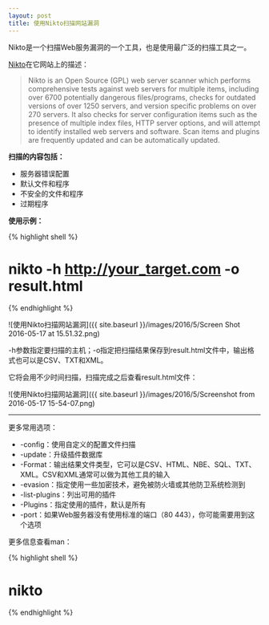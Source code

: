 ```yaml
---
layout: post
title: 使用Nikto扫描网站漏洞
---
```


Nikto是一个扫描Web服务漏洞的一个工具，也是使用最广泛的扫描工具之一。

[Nikto](https://cirt.net/Nikto2)在它网站上的描述：

> Nikto is an Open Source (GPL) web server scanner which performs comprehensive tests against web servers for multiple items, including over 6700 potentially dangerous files/programs, checks for outdated versions of over 1250 servers, and version specific problems on over 270 servers. It also checks for server configuration items such as the presence of multiple index files, HTTP server options, and will attempt to identify installed web servers and software. Scan items and plugins are frequently updated and can be automatically updated.

**扫描的内容包括：**

* 服务器错误配置
* 默认文件和程序
* 不安全的文件和程序
* 过期程序

**使用示例：**

{% highlight shell %}
# nikto -h http://your_target.com -o result.html
{% endhighlight %}

![使用Nikto扫描网站漏洞]({{ site.baseurl }}/images/2016/5/Screen Shot 2016-05-17 at 15.51.32.png)

-h参数指定要扫描的主机；-o指定把扫描结果保存到result.html文件中，输出格式也可以是CSV、TXT和XML。

它将会用不少时间扫描，扫描完成之后查看result.html文件：

![使用Nikto扫描网站漏洞]({{ site.baseurl }}/images/2016/5/Screenshot from 2016-05-17 15-54-07.png)

****

更多常用选项：

* -config：使用自定义的配置文件扫描
* -update：升级插件数据库
* -Format：输出结果文件类型，它可以是CSV、HTML、NBE、SQL、TXT、XML。CSV和XML通常可以做为其他工具的输入
* -evasion：指定使用一些加密技术，避免被防火墙或其他防卫系统检测到
* -list-plugins：列出可用的插件
* -Plugins：指定使用的插件，默认是所有
* -port：如果Web服务器没有使用标准的端口（80 443），你可能需要用到这个选项

更多信息查看man：

{% highlight shell %}
# nikto
{% endhighlight %}

